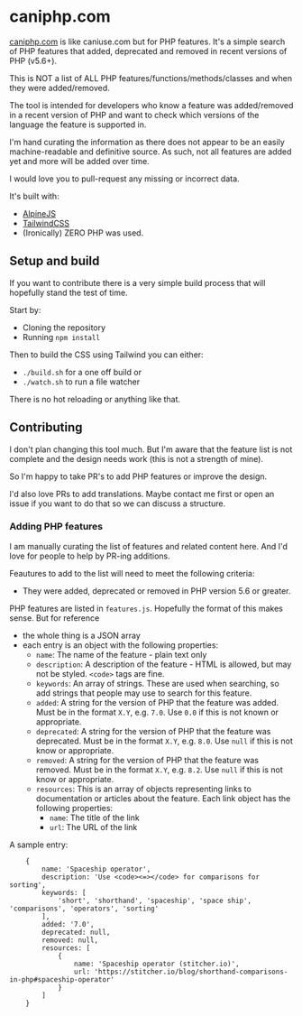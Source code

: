 # caniphp.com

[caniphp.com](https://caniphp.com/) is like caniuse.com but for PHP features. It's a simple search of PHP features that added, deprecated and removed in recent versions
of PHP (v5.6+).

This is NOT a list of ALL PHP features/functions/methods/classes and when they were
added/removed.

The tool is intended for developers who know a feature was added/removed in a
recent version of PHP and want to check which versions of the language the feature is
supported in.

I'm hand curating the information as there does not appear to be an easily machine-readable and definitive source. As such, not all features are added yet
and more will be added over time.

I would love you to pull-request any missing or incorrect data.

It's built with:
 - [AlpineJS](https://alpinejs.dev)
 - [TailwindCSS](https://tailwindcss.com)
 - (Ironically) ZERO PHP was used.

## Setup and build

If you want to contribute there is a very simple build process that will hopefully stand the test of time.

Start by:

* Cloning the repository
* Running `npm install`

Then to build the CSS using Tailwind you can either:

* `./build.sh` for a one off build or
* `./watch.sh` to run a file watcher

There is no hot reloading or anything like that.

## Contributing

I don't plan changing this tool much. But I'm aware that the feature list is not
complete and the design needs work (this is not a strength of mine).

So I'm happy to take PR's to add PHP features or improve the design.

I'd also love PRs to add translations. Maybe contact me first or open an issue if you want to do that so we can discuss a structure.

### Adding PHP features

I am manually curating the list of features and related content here. And I'd love for people to help by PR-ing additions.

Feautures to add to the list will need to meet the following criteria:

* They were added, deprecated or removed in PHP version 5.6 or greater.

PHP features are listed in `features.js`. Hopefully the format of this makes sense. But for reference

* the whole thing is a JSON array
* each entry is an object with the following properties:
  * `name`: The name of the feature - plain text only
  * `description`: A description of the feature - HTML is allowed, but may not be styled. `<code>` tags are fine.
  * `keywords`: An array of strings. These are used when searching, so add strings that people may use to search for this feature.
  * `added`: A string for the version of PHP that the feature was added. Must be in the format `X.Y`, e.g. `7.0`. Use `0.0` if this is not known or appropriate.
  * `deprecated`: A string for the version of PHP that the feature was deprecated. Must be in the format `X.Y`, e.g. `8.0`. Use `null` if this is not know or appropriate.
  * `removed`: A string for the version of PHP that the feature was removed. Must be in the format `X.Y`, e.g. `8.2`. Use `null` if this is not know or appropriate.
  * `resources`: This is an array of objects representing links to documentation or articles about the feature. Each link object has the following properties:
    * `name`: The title of the link
    * `url`: The URL of the link

A sample entry:

```
    {
        name: 'Spaceship operator',
        description: 'Use <code><=></code> for comparisons for sorting',
        keywords: [
            'short', 'shorthand', 'spaceship', 'space ship', 'comparisons', 'operators', 'sorting'
        ],
        added: '7.0',
        deprecated: null,
        removed: null,
        resources: [
            {
                name: 'Spaceship operator (stitcher.io)',
                url: 'https://stitcher.io/blog/shorthand-comparisons-in-php#spaceship-operator'
            }
        ]
    }
```
